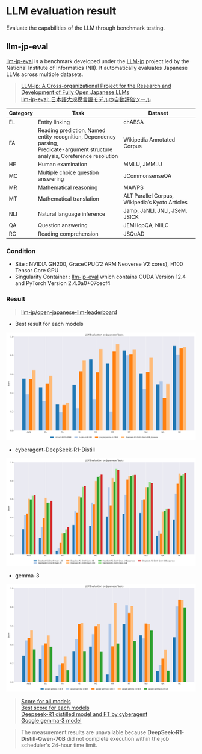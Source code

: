 # **LLM evaluation result**

Evaluate the capabilities of the LLM through benchmark testing.

## **llm-jp-eval**

[llm-jp-eval](https://github.com/llm-jp/llm-jp-eval) is a benchmark developed under the [LLM-jp](https://llm-jp.nii.ac.jp) project led by the National Institute of Informatics (NII). 
It automatically evaluates Japanese LLMs across multiple datasets.

> [LLM-jp: A Cross-organizational Project for the Research and Development of Fully Open Japanese LLMs](https://arxiv.org/html/2407.03963v1)  
> [llm-jp-eval: 日本語大規模言語モデルの自動評価ツール](https://www.anlp.jp/proceedings/annual_meeting/2024/pdf_dir/A8-2.pdf)

| Category | Task | Dataset |
| ---- | ---- | ---- |
| EL | Entity linking | chABSA |
| FA | Reading prediction, Named entity recognition, Dependency parsing, <br> Predicate-argument structure analysis, Coreference resolution | Wikipedia Annotated Corpus |
| HE | Human examination | MMLU, JMMLU |
| MC | Multiple choice question answering | JCommonsenseQA |
| MR | Mathematical reasoning | MAWPS |
| MT | Mathematical translation | ALT Parallel Corpus, Wikipedia’s Kyoto Articles |
| NLI | Natural language inference | Jamp, JaNLI, JNLI, JSeM, JSICK |
| QA | Question answering | JEMHopQA, NIILC |
| RC | Reading comprehension | JSQuAD |


### Condition
  - Site : NVIDIA GH200, GraceCPU(72 ARM Neoverse V2 cores), H100 Tensor Core GPU
  - Singularity Container : [llm-jp-eval](https://github.com/RIKEN-RCCS/singularity_defpack/tree/main/gpu_nvidia/llm-jp-eval) which contains CUDA Version 12.4 and PyTorch Version 2.4.0a0+07cecf4

### Result

> [llm-jp/open-japanese-llm-leaderboard](https://huggingface.co/spaces/llm-jp/open-japanese-llm-leaderboard)

  - Best result for each models
  <img src="./images/best.png">

  - cyberagent-DeepSeek-R1-Distill
  <img src="./images/deepseek-r1-distill.png">

  - gemma-3
  <img src="./images/google-gemma-3.png">

> [Score for all models](./all_score.csv)  
> [Best score for each models](./best.csv)  
> [Deepseek-R1 distilled model and FT by cyberagent](./best.csv)  
> [Google gemma-3 model](./google-gemma-3.csv)  

> The measurement results are unavailable because **DeepSeek-R1-Distill-Qwen-70B** did not complete execution within the job scheduler's 24-hour time limit.
